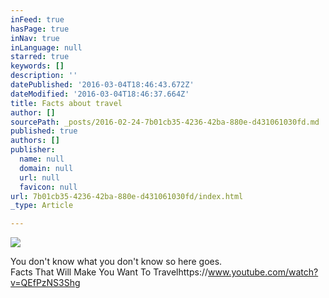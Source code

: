 ```yaml
---
inFeed: true
hasPage: true
inNav: true
inLanguage: null
starred: true
keywords: []
description: ''
datePublished: '2016-03-04T18:46:43.672Z'
dateModified: '2016-03-04T18:46:37.664Z'
title: Facts about travel
author: []
sourcePath: _posts/2016-02-24-7b01cb35-4236-42ba-880e-d431061030fd.md
published: true
authors: []
publisher:
  name: null
  domain: null
  url: null
  favicon: null
url: 7b01cb35-4236-42ba-880e-d431061030fd/index.html
_type: Article

---
```

![](https://the-grid-user-content.s3-us-west-2.amazonaws.com/05b9ea0a-8046-415c-b218-3b259c8d9d4e.jpg)

You don't know what you don't know so here goes.  
Facts That Will Make You Want To Travelhttps://www.youtube.com/watch?v=QEfPzNS3Shg